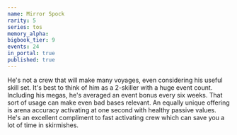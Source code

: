 ```yaml
---
name: Mirror Spock
rarity: 5
series: tos
memory_alpha:
bigbook_tier: 9
events: 24
in_portal: true
published: true
---
```


He's not a crew that will make many voyages, even considering his useful skill set. It's best to think of him as a 2-skiller with a huge event count. Including his megas, he's averaged an event bonus every six weeks. That sort of usage can make even bad bases relevant. An equally unique offering is arena accuracy activating at one second with healthy passive values. He's an excellent compliment to fast activating crew which can save you a lot of time in skirmishes.
